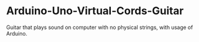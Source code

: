 # Arduino-Uno-Virtual-Cords-Guitar
Guitar that plays sound on computer with no physical strings, with usage of Arduino.
